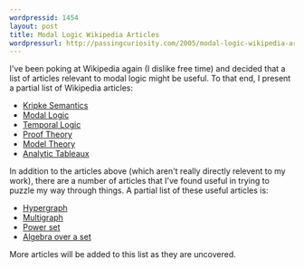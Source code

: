 ```yaml
--- 
wordpressid: 1454
layout: post
title: Modal Logic Wikipedia Articles
wordpressurl: http://passingcuriosity.com/2005/modal-logic-wikipedia-articles/
---
```

I've been poking at Wikipedia again (I dislike free time) and decided that a list of articles relevant to modal logic might be useful. To that end, I present a partial list of Wikipedia articles:<br /><ul>    <li><a href="http://en.wikipedia.org/wiki/Kripke_semantics">Kripke Semantics</a></li>    <li><a href="http://en.wikipedia.org/wiki/Modal_logic">Modal Logic</a></li>    <li><a href="http://en.wikipedia.org/wiki/Temporal_logic">Temporal Logic</a></li><li><a href="http://en.wikipedia.org/wiki/Proof_theory">Proof Theory</a></li><li><a href="http://en.wikipedia.org/wiki/Model_theory">Model Theory</a></li><li><a href="http://en.wikipedia.org/wiki/Analytic_tableaux">Analytic Tableaux</a></li></ul>In addition to the articles above (which aren't really directly relevent to my work), there are a number of articles that I've found useful in trying to puzzle my way through things. A partial list of these useful articles is:<ul><li><a href="http://en.wikipedia.org/wiki/Hypergraph">Hypergraph</a></li><li><a href="http://en.wikipedia.org/wiki/Multigraph">Multigraph</a></li><li><a href="http://en.wikipedia.org/wiki/Power_set">Power set</a></li><li><a href="http://en.wikipedia.org/wiki/Algebra_over_a_set">Algebra over a set</a></li></ul>More articles will be added to this list as they are uncovered.

